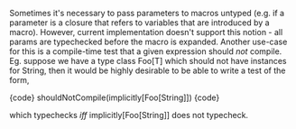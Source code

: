 Sometimes it's necessary to pass parameters to macros untyped (e.g. if a parameter is a closure that refers to variables that are introduced by a macro). However, current implementation doesn't support this notion - all params are typechecked before the macro is expanded.
Another use-case for this is a compile-time test that a given expression should _not_ compile. Eg. suppose we have a type class Foo[T] which should not have instances for String, then it would be highly desirable to be able to write a test of the form,

{code}
shouldNotCompile(implicitly[Foo[String]])
{code}

which typechecks _iff_ implicitly[Foo[String]] does not typecheck.
